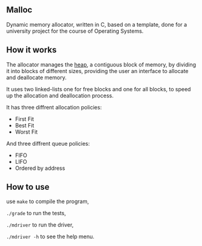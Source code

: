 ## Malloc

Dynamic memory allocator, written in C, based on a template, done for a university project for the course of Operating Systems.

## How it works

The allocator manages the [heap](https://en.wikipedia.org/wiki/Memory_management#HEAP), a contiguous block of memory, by dividing it into blocks of different sizes, providing the user an interface to allocate and deallocate memory.

It uses two linked-lists one for free blocks and one for all blocks, to speed up the allocation and deallocation process.

It has three diffrent allocation policies:
- First Fit
- Best Fit
- Worst Fit

And three diffrent queue policies:
- FIFO
- LIFO
- Ordered by address

## How to use

use `make` to compile the program,

`./grade` to run the tests,

`./mdriver` to run the driver,

`./mdriver -h` to see the help menu.
